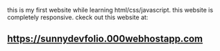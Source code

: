 this is my first website while learning html/css/javascript. this website is completely responsive.
ckeck out this website at:<h2>https://sunnydevfolio.000webhostapp.com</h2>
